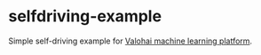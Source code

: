 # selfdriving-example
Simple self-driving example for [Valohai machine learning platform](https://valohai.com).


